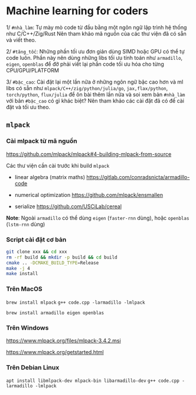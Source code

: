 # Machine learning for coders

1/ `#nhà_làm`: Tự mày mò code từ đầu bằng một ngôn ngữ lập trình hệ thống như C/C++/Zig/Rust
   Nên tham khảo mã nguồn của các thư viện đã có sẵn và viết theo.

2/ `#tăng_tốc`: Những phần tối ưu đơn giản dùng SIMD hoặc GPU có thể tự code luôn.
   Phần này nên dùng những libs tối ưu tính toán như `armadillo`, `eigen`, `openblas` để đỡ phải viết lại phần code tối ưu hóa cho từng CPU/GPU/PLATFORM

3/ `#bậc_cao`: Cài đặt lại một lần nữa ở những ngôn ngữ bậc cao hơn và ml libs có sẵn như `mlpack/C++/zig/python/julia/go`, `jax,flax/python`, `torch/python`, `flux/julia` để ôn bài thêm lần nữa và soi xem bản `#nhà_làm` với bản `#bậc_cao` có gì khác biệt?
   Nên tham khảo các cài đặt đã có để cài đặt và tối ưu theo.

## `mlpack`

### Cài mlpack từ mã nguồn

https://github.com/mlpack/mlpack#4-building-mlpack-from-source

Các thư viện cần cài trước khi build `mlpack`

* linear algebra (matrix maths)
  https://gitlab.com/conradsnicta/armadillo-code

* numerical optimization
  https://github.com/mlpack/ensmallen

* serialize
  https://github.com/USCiLab/cereal


__Note__: Ngoài `armadillo` có thể dùng `eigen` (`faster-rnn` dùng), hoặc `openblas` (`lstm-rnn` dùng)

### Script cài đặt cơ bản
```sh
git clone xxx && cd xxx
rm -rf build && mkdir -p build && cd build
cmake .. -DCMAKE_BUILD_TYPE=Release
make -j 4
make install
```

### Trên MacOS

`brew install mlpack`
`g++ code.cpp -larmadillo -lmlpack`


`brew install armadillo eigen openblas`

### Trên Windows

https://www.mlpack.org/files/mlpack-3.4.2.msi

https://www.mlpack.org/getstarted.html

### Trên Debian Linux

`apt install libmlpack-dev mlpack-bin libarmadillo-dev`
`g++ code.cpp -larmadillo -lmlpack`